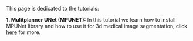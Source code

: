 This page is dedicated to the tutorials: 

**1. Mulitplanner UNet (MPUNET):** In this tutorial we learn how to install MPUNet library and how to use it for 3d medical image segmentation, click [here](https://mlshots.live/Tutorial/mpunet) for more.  
